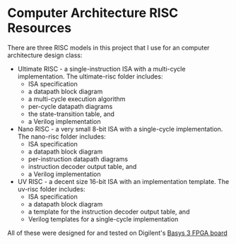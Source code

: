 # Computer Architecture RISC Resources

There are three RISC models in this project that I use for an computer architecture design class:

 * Ultimate RISC - a single-instruction ISA with a multi-cycle implementation.  The ultimate-risc folder includes:
   * ISA specification
   * a datapath block diagram
   * a multi-cycle execution algorithm
   * per-cycle datapath diagrams
   * the state-transition table, and
   * a Verilog implementation
 * Nano RISC - a very small 8-bit ISA with a single-cycle implementation. The nano-risc folder includes:
   * ISA specification
   * a datapath block diagram
   * per-instruction datapath diagrams
   * instruction decoder output table, and
   * a Verilog implementation
 * UV RISC - a decent size 16-bit ISA with an implementation template.  The uv-risc folder includes:
   * ISA specification
   * a datapath block diagram
   * a template for the instruction decoder output table, and
   * Verilog templates for a single-cycle implementation

All of these were designed for and tested on Digilent's [Basys 3 FPGA board](https://www.digikey.com/en/product-highlight/d/digilent/basys3-artix-7-fpga-board)
